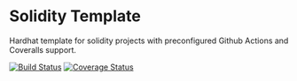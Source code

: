 # Solidity Template

Hardhat template for solidity projects with preconfigured Github Actions and Coveralls support.


[![Build Status](https://github.com/1inch/ERC3652/workflows/CI/badge.svg)](https://github.com/1inch/ERC3652/actions)
[![Coverage Status](https://coveralls.io/repos/github/1inch/ERC3652/badge.svg?branch=master)](https://coveralls.io/github/1inch/ERC3652?branch=master)
